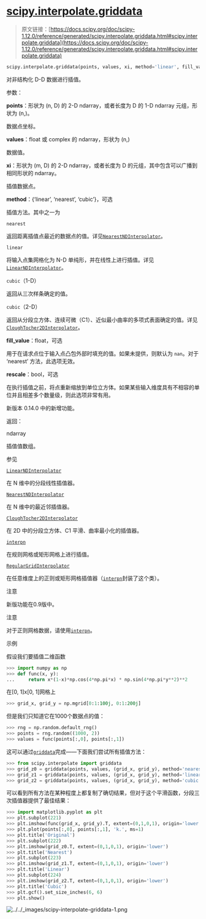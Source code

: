 # [scipy.interpolate.griddata](https://docs.scipy.org/doc/scipy-1.12.0/reference/generated/scipy.interpolate.griddata.html#scipy.interpolate.griddata)

> 原文链接：[https://docs.scipy.org/doc/scipy-1.12.0/reference/generated/scipy.interpolate.griddata.html#scipy.interpolate.griddata](https://docs.scipy.org/doc/scipy-1.12.0/reference/generated/scipy.interpolate.griddata.html#scipy.interpolate.griddata)

```py
scipy.interpolate.griddata(points, values, xi, method='linear', fill_value=nan, rescale=False)
```

对非结构化 D-D 数据进行插值。

参数：

**points**：形状为 (n, D) 的 2-D ndarray，或者长度为 D 的 1-D ndarray 元组，形状为 (n,)。

数据点坐标。

**values**：float 或 complex 的 ndarray，形状为 (n,)

数据值。

**xi**：形状为 (m, D) 的 2-D ndarray，或者长度为 D 的元组，其中包含可以广播到相同形状的 ndarray。

插值数据点。

**method**：{‘linear’, ‘nearest’, ‘cubic’}，可选

插值方法。其中之一为

`nearest`

返回距离插值点最近的数据点的值。详见[`NearestNDInterpolator`](https://docs.scipy.org/doc/scipy-1.12.0/reference/generated/scipy.interpolate.NearestNDInterpolator.html#scipy.interpolate.NearestNDInterpolator "scipy.interpolate.NearestNDInterpolator")。

`linear`

将输入点集网格化为 N-D 单纯形，并在线性上进行插值。详见[`LinearNDInterpolator`](https://docs.scipy.org/doc/scipy-1.12.0/reference/generated/scipy.interpolate.LinearNDInterpolator.html#scipy.interpolate.LinearNDInterpolator "scipy.interpolate.LinearNDInterpolator")。

`cubic`（1-D）

返回从三次样条确定的值。

`cubic`（2-D）

返回从分段立方体、连续可微（C1）、近似最小曲率的多项式表面确定的值。详见[`CloughTocher2DInterpolator`](https://docs.scipy.org/doc/scipy-1.12.0/reference/generated/scipy.interpolate.CloughTocher2DInterpolator.html#scipy.interpolate.CloughTocher2DInterpolator "scipy.interpolate.CloughTocher2DInterpolator")。

**fill_value**：float，可选

用于在请求点位于输入点凸包外部时填充的值。如果未提供，则默认为 `nan`。对于 ‘nearest’ 方法，此选项无效。

**rescale**：bool，可选

在执行插值之前，将点重新缩放到单位立方体。如果某些输入维度具有不相容的单位并且相差多个数量级，则此选项非常有用。

新版本 0.14.0 中的新增功能。

返回：

ndarray

插值值数组。

参见

[`LinearNDInterpolator`](https://docs.scipy.org/doc/scipy-1.12.0/reference/generated/scipy.interpolate.LinearNDInterpolator.html#scipy.interpolate.LinearNDInterpolator "scipy.interpolate.LinearNDInterpolator")

在 N 维中的分段线性插值器。

[`NearestNDInterpolator`](https://docs.scipy.org/doc/scipy-1.12.0/reference/generated/scipy.interpolate.NearestNDInterpolator.html#scipy.interpolate.NearestNDInterpolator "scipy.interpolate.NearestNDInterpolator")

在 N 维中的最近邻插值器。

[`CloughTocher2DInterpolator`](https://docs.scipy.org/doc/scipy-1.12.0/reference/generated/scipy.interpolate.CloughTocher2DInterpolator.html#scipy.interpolate.CloughTocher2DInterpolator "scipy.interpolate.CloughTocher2DInterpolator")

在 2D 中的分段立方体、C1 平滑、曲率最小化的插值器。

[`interpn`](https://docs.scipy.org/doc/scipy-1.12.0/reference/generated/scipy.interpolate.interpn.html#scipy.interpolate.interpn "scipy.interpolate.interpn")

在规则网格或矩形网格上进行插值。

[`RegularGridInterpolator`](https://docs.scipy.org/doc/scipy/reference/generated/scipy.interpolate.RegularGridInterpolator.html#scipy.interpolate.RegularGridInterpolator "scipy.interpolate.RegularGridInterpolator")

在任意维度上的正则或矩形网格插值器（[`interpn`](https://docs.scipy.org/doc/scipy/reference/generated/scipy.interpolate.interpn.html#scipy.interpolate.interpn "scipy.interpolate.interpn")封装了这个类）。

注意

新版功能在0.9版中。

注意

对于正则网格数据，请使用[`interpn`](https://docs.scipy.org/doc/scipy/reference/generated/scipy.interpolate.interpn.html#scipy.interpolate.interpn "scipy.interpolate.interpn")。

示例

假设我们要插值二维函数

```py
>>> import numpy as np
>>> def func(x, y):
...     return x*(1-x)*np.cos(4*np.pi*x) * np.sin(4*np.pi*y**2)**2 
```

在[0, 1]x[0, 1]网格上

```py
>>> grid_x, grid_y = np.mgrid[0:1:100j, 0:1:200j] 
```

但是我们只知道它在1000个数据点的值：

```py
>>> rng = np.random.default_rng()
>>> points = rng.random((1000, 2))
>>> values = func(points[:,0], points[:,1]) 
```

这可以通过[`griddata`](#scipy.interpolate.griddata "scipy.interpolate.griddata")完成——下面我们尝试所有插值方法：

```py
>>> from scipy.interpolate import griddata
>>> grid_z0 = griddata(points, values, (grid_x, grid_y), method='nearest')
>>> grid_z1 = griddata(points, values, (grid_x, grid_y), method='linear')
>>> grid_z2 = griddata(points, values, (grid_x, grid_y), method='cubic') 
```

可以看到所有方法在某种程度上都复制了确切结果，但对于这个平滑函数，分段三次插值器提供了最佳结果：

```py
>>> import matplotlib.pyplot as plt
>>> plt.subplot(221)
>>> plt.imshow(func(grid_x, grid_y).T, extent=(0,1,0,1), origin='lower')
>>> plt.plot(points[:,0], points[:,1], 'k.', ms=1)
>>> plt.title('Original')
>>> plt.subplot(222)
>>> plt.imshow(grid_z0.T, extent=(0,1,0,1), origin='lower')
>>> plt.title('Nearest')
>>> plt.subplot(223)
>>> plt.imshow(grid_z1.T, extent=(0,1,0,1), origin='lower')
>>> plt.title('Linear')
>>> plt.subplot(224)
>>> plt.imshow(grid_z2.T, extent=(0,1,0,1), origin='lower')
>>> plt.title('Cubic')
>>> plt.gcf().set_size_inches(6, 6)
>>> plt.show() 
```

![../../_images/scipy-interpolate-griddata-1.png](../Images/d4bc2b2f62484ee4c84f7f992c802047.png)

